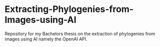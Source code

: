 # Extracting-Phylogenies-from-Images-using-AI
Repository for my Bachelors thesis on the extraction of phylogenies from images using AI namely the OpenAI API.
